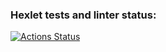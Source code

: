 ### Hexlet tests and linter status:
[![Actions Status](https://github.com/Robinwurst/python-project-83/actions/workflows/hexlet-check.yml/badge.svg)](https://github.com/Robinwurst/python-project-83/actions)

